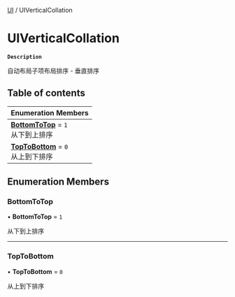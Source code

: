 [UI](../modules/UI.UI.md) / UIVerticalCollation

# UIVerticalCollation <Badge type="tip" text="Enumeration" /> 

**`Description`**

自动布局子项布局排序 - 垂直排序

## Table of contents

| Enumeration Members |
| :-----|
| **[BottomToTop](UI.UIVerticalCollation.md#bottomtotop)** = ``1`` <br> 从下到上排序|
| **[TopToBottom](UI.UIVerticalCollation.md#toptobottom)** = ``0`` <br> 从上到下排序|

## Enumeration Members

### BottomToTop  

• **BottomToTop** = ``1``

从下到上排序

___

### TopToBottom  

• **TopToBottom** = ``0``

从上到下排序
